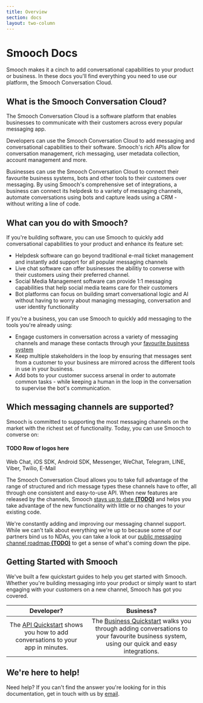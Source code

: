 ```yaml
---
title: Overview
section: docs
layout: two-column
---
```


# Smooch Docs

Smooch makes it a cinch to add conversational capabilities to your product or business. In these docs you'll find everything you need to use our platform, the Smooch Conversation Cloud.

## What is the Smooch Conversation Cloud?

The Smooch Conversation Cloud is a software platform that enables businesses to communicate with their customers across every popular messaging app.

Developers can use the Smooch Conversation Cloud to add messaging and conversational capabilities to their software. Smooch's rich APIs allow for conversation management, rich messaging, user metadata collection, account management and more.

Businesses can use the Smooch Conversation Cloud to connect their favourite business systems, bots and other tools to their customers over messaging. By using Smooch's comprehensive set of integrations, a business can connect its helpdesk to a variety of messaging channels, automate conversations using bots and capture leads using a CRM - without writing a line of code.

## What can you do with Smooch?

If you're building software, you can use Smooch to quickly add conversational capabilities to your product and enhance its feature set:

 * Helpdesk software can go beyond traditional e-mail ticket management and instantly add support for all popular messaging channels
 * Live chat software can offer businesses the abilitiy to converse with their customers using their preferred channel.
 * Social Media Management software can provide 1:1 messaging capabilities that help social media teams care for their customers
 * Bot platforms can focus on building smart conversational logic and AI without having to worry about managing messaging, conversation and user identity functionality

If you're a business, you can use Smooch to quickly add messaging to the tools you're already using:

 * Engage customers in conversation across a variety of messaging channels and manage these contacts through your [favourite business system](https://smooch.io/integrations/)
 * Keep multiple stakeholders in the loop by ensuring that messages sent from a customer to your business are mirrored across the different tools in use in your business.
 * Add bots to your customer success arsenal in order to automate common tasks - while keeping a human in the loop in the conversation to supervise the bot's communication.

## Which messaging channels are supported?

Smooch is committed to supporting the most messaging channels on the market with the richest set of functionality. Today, you can use Smooch to converse on:

#### **TODO** Row of logos here

Web Chat, iOS SDK, Android SDK, Messenger, WeChat, Telegram, LINE, Viber, Twilio, E-Mail

The Smooch Conversation Cloud allows you to take full advantage of the range of structured and rich message types these channels have to offer, all through one consistent and easy-to-use API. When new features are released by the channels, Smooch [stays up to date **(TODO)**](#feature-support-guarantee) and helps you take advantage of the new functionality with little or no changes to your existing code.

We're constantly adding and improving our messaging channel support. While we can't talk about everything we're up to because some of our partners bind us to NDAs, you can take a look at our [public messaging channel roadmap **(TODO)**](#channel-roadmap) to get a sense of what's coming down the pipe.

## Getting Started with Smooch

We've built a few quickstart guides to help you get started with Smooch. Whether you're building messaging into your product or simply want to start engaging with your customers on a new channel, Smooch has got you covered.

|Developer?|Business?|
|:-:|:-:|
|The [API Quickstart](/docs/api-quickstart/) shows you how to add conversations to your app in minutes.|The [Business Quickstart](/docs/business-quickstart/) walks you through adding conversations to your favourite business system, using our quick and easy integrations.|


## We're here to help!

Need help? If you can't find the answer you're looking for in this documentation, get in touch with us by [email](mailto:help@smooch.io).

